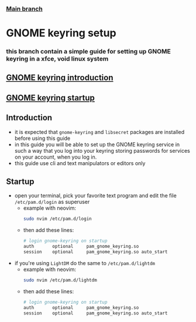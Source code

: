 ### [Main branch](https://github.com/P-OEM/P-OEM-s-void-setup)

# GNOME keyring setup

### this branch contain a simple guide for setting up GNOME keyring in a xfce, void linux system

## [GNOME keyring introduction](#introduction)
## [GNOME keyring startup](#startup)

## Introduction
* it is expected that `gnome-keyring` and `libsecret` packages are installed before using this guide
* in this guide you will be able to set up the GNOME keyring service in such a way that you log into your keyring storing passwords for services on your account, when you log in.
* this guide use cli and text manipulators or editors only

## Startup
* open your terminal, pick your favorite text program and edit the file `/etc/pam.d/login` as superuser
    * example with neovim:
        ```sh
        sudo nvim /etc/pam.d/login
        ```
    * then add these lines:
        ```sh
        # login gnome-keyring on startup
        auth       optional     pam_gnome_keyring.so
        session    optional     pam_gnome_keyring.so auto_start
        ```
* if you're using `LightDM` do the same to `/etc/pam.d/lightdm`
    * example with neovim:
        ```sh
        sudo nvim /etc/pam.d/lightdm
        ```
    * then add these lines:
        ```sh
        # login gnome-keyring on startup
        auth       optional     pam_gnome_keyring.so
        session    optional     pam_gnome_keyring.so auto_start
        ```
